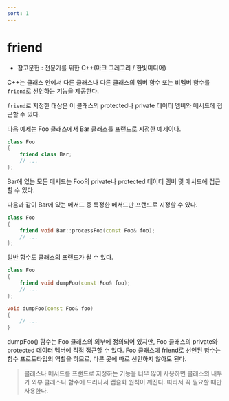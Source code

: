 ```yaml
---
sort: 1
---
```


# friend

* 참고문헌 : 전문가를 위한 C++(마크 그레고리 / 한빛미디어)

C++는 클래스 안에서 다른 클래스나 다른 클래스의 멤버 함수 또는 비멤버 함수를 `friend`로 선언하는 기능을 제공한다.

`friend`로 지정한 대상은 이 클래스의 protected나 private 데이터 멤버와 메서드에 접근할 수 있다.

다음 예제는 Foo 클래스에서 Bar 클래스를 프랜드로 지정한 예제이다.

```cpp
class Foo
{
    friend class Bar;
    // ...
};
```

Bar에 있는 모든 메서드는 Foo의 private나 protected 데이터 멤버 및 메서드에 접근할 수 있다.

다음과 같이 Bar에 있는 메서드 중 특정한 메서드만 프랜드로 지정할 수 있다.

```cpp
class Foo
{
    friend void Bar::processFoo(const Foo& foo);
    // ...
};
```

일반 함수도 클래스의 프랜드가 될 수 있다.

```cpp
class Foo
{
    friend void dumpFoo(const Foo& foo);
    // ...
};

void dumpFoo(const Foo& foo)
{
    // ...
}
```

dumpFoo() 함수는 Foo 클래스의 외부에 정의되어 있지만, Foo 클래스의 private와 protected 데이터 멤버에 직접 접근할 수 있다. Foo 클래스에 friend로 선언된 함수는 함수 프로토타입의 역할을 하므로, 다른 곳에 따로 선언하지 않아도 된다.

> 클래스나 메서드를 프랜드로 지정하는 기능을 너무 많이 사용하면 클래스의 내부가 외부 클래스나 함수에 드러나서 캡슐화 원칙이 깨진다. 따라서 꼭 필요할 때만 사용한다.